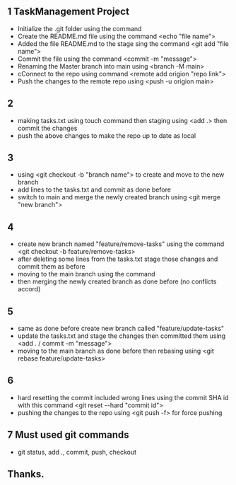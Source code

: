 ﻿## 1 TaskManagement Project
- Initialize the .git folder using the command <git init>
- Create the README.md file using the command <echo "file name">
- Added the file README.md to the stage sing the command <git add "file name">
- Commit the file using the command <commit -m "message">
- Renaming the Master branch into main using <branch -M main>
- cConnect to the repo using command <remote add origion "repo link">
- Push the changes to the remote repo using <push -u origion main>

## 2
- making tasks.txt using touch command then staging using <add .> then commit the changes
- push the above changes to make the repo up to date as local

## 3
- using <git checkout -b "branch name"> to create and move to the new branch
- add lines to the tasks.txt and commit as done before
- switch to main <git checkout main> and merge the newly created branch using <git merge "new branch">

## 4 
- create new branch named "feature/remove-tasks" using the command <git checkout -b feature/remove-tasks>
- after deleting some lines from the tasks.txt stage those changes and commit them as before
- moving to the main branch using the command <git checkout main>
- then merging the newly created branch as done before (no conflicts accord)

## 5
- same as done before create new branch called "feature/update-tasks"
- update the tasks.txt and stage the changes then committed them using <add . / commit -m "message">
- moving to the main branch as done before then rebasing using <git rebase feature/update-tasks>

## 6
- hard resetting the commit included wrong lines using the commit SHA id with this command <git reset --hard "commit id">
- pushing the changes to the repo using <git push -f> for force pushing

## 7 Must used git commands
- git status, add ., commit, push, checkout

## Thanks.
